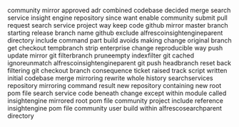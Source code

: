 community mirror approved adr combined codebase decided merge search service insight engine repository since want enable community submit pull request search service project way keep code github mirror master branch starting release branch name github exclude alfrescoinsightengineparent directory include command part build avoids making change original branch get checkout tempbranch strip enterprise change reproducible way push update mirror git filterbranch pruneempty indexfilter git cached ignoreunmatch alfrescoinsightengineparent git push headbranch reset back filtering git checkout branch consequence ticket raised track script written initial codebase merge mirroring rewrite whole history searchservices repository mirroring command result new repository containing new root pom file search service code beneath change except within module called insightengine mirrored root pom file community project include reference insightengine pom file community user build within alfrescosearchparent directory
